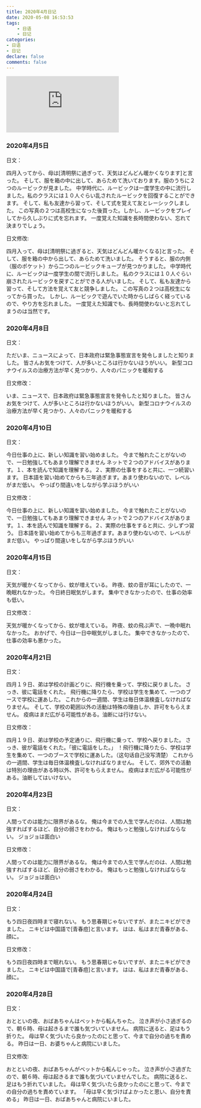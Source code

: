```yaml
---
title: 2020年4月日记
date: 2020-05-08 16:53:53
tags: 
    - 日语
    - 日记
categories:
- 日语
- 日记
declare: false
comments: false
---
```


![图片](http://api.mtyqx.cn/api/random.php?1)
<!-- more -->


### 2020年4月5日

日文：

四月入ってから、母は\[清明祭に過ぎって、天気はどんどん暖かくなります\]と言った。
そして、服を箱の中に出して、あらためて洗いております。服のうちに２つのルービックが見ました。
中学時代に、ルービックは一度学生の中に流行しました。私のクラスには１０人ぐらい乱されたルービックを回復することができます。
そして、私も友達から習って、そして式を覚えて友とレーシックしました。
この写真の２つは高校生になった後買った。しかし、ルービックをプレイしてから久しぶりに式を忘れます。
一度覚えた知識を長時間使わない、忘れて決まりでしょう。

日文修改:

四月入って、母は\[清明祭に過ぎると、天気はどんどん暖かくなる\]と言った。
そして、服を箱の中から出して、あらためて洗いました。
そうすると、服の内側（服のポケット）から二つのルービックキューブが見つかりました。
中学時代に、ルービックは一度学生の間で流行しました。
私のクラスには１０人ぐらい崩されたルービックを戻すことができる人がいました。
そして、私も友達から習って、そして方法を覚えて友と競争しました。
この写真の２つは高校生になってから買った。
しかし、ルービックで遊んでいた時からしばらく経っているので、やり方を忘れました。
一度覚えた知識でも、長時間使わないと忘れてしまうのは当然です。


### 2020年4月8日


日文：

ただいま、ニュースによって、日本政府は緊急事態宣言を発令しましたと知りました。
皆さんお気をつけて、人が多いところは行かないほうがいい。
新型コロナウイルスの治療方法が早く見つかり、人々のパニックを暖和する

日文修改：

いま、ニュースで、日本政府は緊急事態宣言を発令したと知りました。
皆さんお気をつけて、人が多いところは行かないほうがいい。
新型コロナウイルスの治療方法が早く見つかり、人々のパニックを暖和する


### 2020年4月10日

日文：

今日仕事の上に、新しい知識を習い始めました。
今まで触れたことがないので、一日勉強してもあまり理解できません
ネットで２つのアドバイスがあります。１、本を読んで知識を理解する。２、実際の仕事をすると共に、一つ続習います。
日本語を習い始めてからも三年過ぎます。あまり使わないので、レベルがまだ低い。
やっぱり間違いをしながら学ぶほうがいい

日文修改：

今日仕事の上に、新しい知識を習い始めました。
今まで触れたことがないので、一日勉強してもあまり理解できません
ネットで２つのアドバイスがあります。１、本を読んで知識を理解する。２、実際の仕事をすると共に、少しずつ習う。
日本語を習い始めてからも三年過ぎます。あまり使わないので、レベルがまだ低い。
やっぱり間違いをしながら学ぶほうがいい

### 2020年4月15日

日文：

天気が暖かくなってから、蚊が増えている。
昨夜、蚊の音が耳にしたので、一晩眠れなかった。
今日終日眠気がします。
集中できなかったので、仕事の効率も低い。

日文修改：

天気が暖かくなってから、蚊が増えている。
昨夜、蚊の飛ぶ声で、一晩中眠れなかった。
おかげで、今日は一日中眠気がしました。
集中できなかったので、仕事の効率も悪かった。


### 2020年4月21日

日文：

四月１９日、弟は学校の計画どりに、飛行機を乗って、学校に戻りました。
さっき、彼に電話をくれた。
飛行機に降りたら、学校は学生を集めて、一つのブースで学校に運あした。
これからの一週間、学生は毎日体温検査しなければなりません。
そして、学校の範囲以外の活動は特殊の理由しか、許可をもらえません。
疫病はまだ広がる可能性がある。油断には行けない。

日文修改：

四月１９日、弟は学校の予定通りに、飛行機に乗って、学校へ戻りました。
さっき、彼が電話をくれた。「彼に電話をした。」
！飛行機に降りたら、学校は学生を集めて、一つのブースで学校に運あした。（这句话自己没写清楚）
これからの一週間、学生は毎日体温検査しなければなりません。
そして、郊外での活動は特別の理由がある時以外、許可をもらえません。
疫病はまだ広がる可能性がある。油断してはいけない。

### 2020年4月23日

日文：

人間ってのは能力に限界があるな。
俺は今までの人生で学んだのは、人間は勉強すればするほど、自分の弱さをわかる。
俺はもっと勉強しなければならない。
ジョジョは面白い

日文修改：

人間ってのは能力に限界があるな。
俺は今までの人生で学んだのは、人間は勉強すればするほど、自分の弱さをわかる。
俺はもっと勉強しなければならない。
ジョジョは面白い

### 2020年4月24日

日文：

もう四日夜四時まで寝れない。
もう思春期じゃないですが、またニキビができました。
ニキビは中国語で\[青春痘\]と言います。
はは、私はまだ青春がある、顔に。

日文修改：

もう四日夜四時まで眠れない。
もう思春期じゃないですが、またニキビができました。
ニキビは中国語で\[青春痘\]と言います。
はは、私はまだ青春がある、顔に。

### 2020年4月28日


日文：

おとといの夜、おばあちゃんはベットから転んちゃた。
泣き声が小さ過ぎるので、朝６時、母は起きるまで誰も気づいていません。
病院に送ると、足はもう折りた。
母は早く気づいたら良かったのにと思って、今まで自分の過ちを責める。
昨日は一日、お婆ちゃんと病院にいました。

日文修改:

おとといの夜、おばあちゃんがベットから転んじゃった。
泣き声が小さ過ぎたので、朝６時、母は起きるまで誰も気づいていませんでした。
病院に送ると、足はもう折れていました。
母は早く気づいたら良かったのにと思って、今までの自分の過ちを責めています。
「母は早く気づけばよかったと思い、自分を責める」
昨日は一日、おばあちゃんと病院にいました。